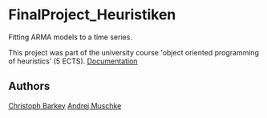 # FinalProject_Heuristiken
Fitting ARMA models to a time series.

This project was part of the university course 'object oriented programming of heuristics' (5 ECTS).
[Documentation](https://drive.google.com/file/d/1bvWfVRqrnhQ83Od6aWTtIy44sCAeCZBH/view?usp=sharing)

## Authors
[Christoph Barkey](https://github.com/ChristophBarkey)
[Andrej Muschke](https://github.com/IandrejI)
